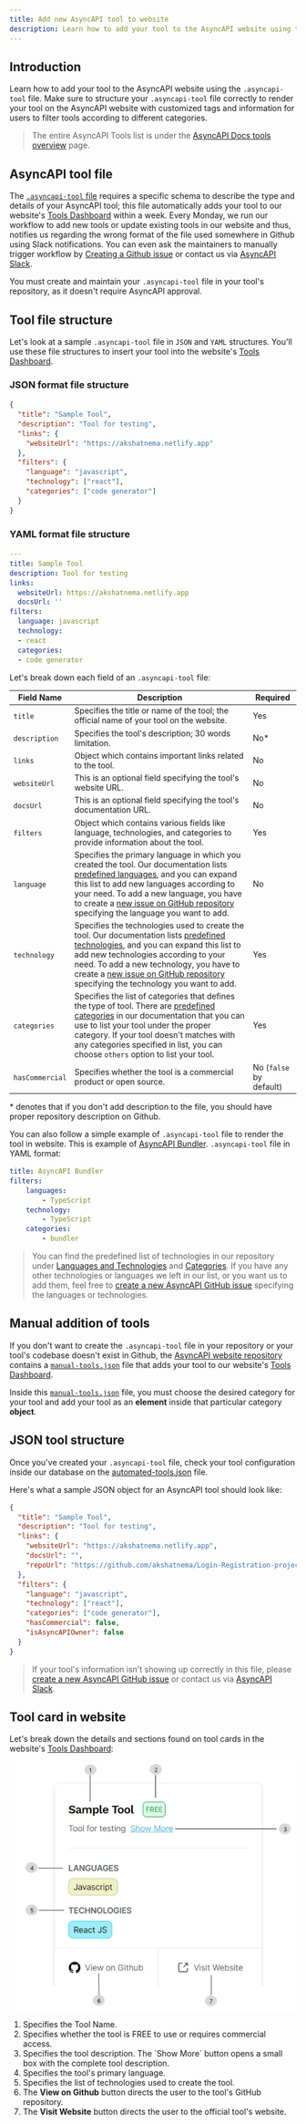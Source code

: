 ```yaml
---
title: Add new AsyncAPI tool to website
description: Learn how to add your tool to the AsyncAPI website using the .asyncapi-tool file.
---
```


## Introduction 
Learn how to add your tool to the AsyncAPI website using the `.asyncapi-tool` file. Make sure to structure your `.asyncapi-tool` file correctly to render your tool on the AsyncAPI website with customized tags and information for users to filter tools according to different categories.

> The entire AsyncAPI Tools list is under the [AsyncAPI Docs tools overview](https://www.asyncapi.com/docs/tools) page.

## AsyncAPI tool file

The [`.asyncapi-tool` file](https://github.com/asyncapi/website/blob/master/scripts/tools/tools-schema.json) requires a specific schema to describe the type and details of your AsyncAPI tool; this file automatically adds your tool to our website's [Tools Dashboard](https://www.asyncapi.com/tools) within a week. Every Monday, we run our workflow to add new tools or update existing tools in our website and thus, notifies us regarding the wrong format of the file used somewhere in Github using Slack notifications. You can even ask the maintainers to manually trigger workflow by [Creating a Github issue](https://github.com/asyncapi/website/issues/new/choose) or contact us via [AsyncAPI Slack](https://asyncapi.com/slack-invite).

You must create and maintain your `.asyncapi-tool` file in your tool's repository, as it doesn't require AsyncAPI approval. 

## Tool file structure

Let's look at a sample `.asyncapi-tool` file in `JSON` and `YAML` structures. You'll use these file structures to insert your tool into the website's [Tools Dashboard](https://www.asyncapi.com/tools). 

### JSON format file structure

```JSON
{
  "title": "Sample Tool",
  "description": "Tool for testing",
  "links": {
    "websiteUrl": "https://akshatnema.netlify.app"
  },
  "filters": {
    "language": "javascript",
    "technology": ["react"],
    "categories": ["code generator"]
  }
}
```

### YAML format file structure

```YAML
---
title: Sample Tool
description: Tool for testing
links:
  websiteUrl: https://akshatnema.netlify.app
  docsUrl: ''
filters:
  language: javascript
  technology:
  - react
  categories:
  - code generator
```

Let's break down each field of an `.asyncapi-tool` file:

|  Field Name 	|  Description 	|  Required 	|
|---	|---	|---	|
|  `title` 	|   Specifies the title or name of the tool; the official name of your tool on the website.  |  Yes 	|
|   `description`	|  Specifies the tool's description; 30 words limitation. 	|  No* 	|
|   `links`	|   Object which contains important links related to the tool.	|  No 	|
|  `websiteUrl` 	|  This is an optional field specifying the tool's website URL. 	|  No 	|
|  `docsUrl`	|  This is an optional field specifying the tool's documentation URL. 	|  No	|
|  `filters` 	|  Object which contains various fields like language, technologies, and categories to provide information about the tool. 	|  Yes 	|
|  `language` 	|  Specifies the primary language in which you created the tool. Our documentation lists [predefined languages](https://github.com/asyncapi/website/blob/master/scripts/tools/tags-color.js), and you can expand this list to add new languages according to your need. To add a new language, you have to create a [new issue on GitHub repository](https://github.com/asyncapi/website/issues/new/choose) specifying the language you want to add. 	|  No	|
|  `technology` 	|  Specifies the technologies used to create the tool. Our documentation lists [predefined technologies](https://github.com/asyncapi/website/blob/master/scripts/tools/tags-color.js), and you can expand this list to add new technologies according to your need. To add a new technology, you have to create a [new issue on GitHub repository](https://github.com/asyncapi/website/issues/new/choose) specifying the technology you want to add. 	|  Yes 	|
|  `categories` 	|  Specifies the list of categories that defines the type of tool. There are [predefined categories](https://github.com/asyncapi/website/blob/master/scripts/tools/categorylist.js) in our documentation that you can use to list your tool under the proper category. If your tool doesn't matches with any categories specified in list, you can choose `others` option to list your tool.  	|  Yes 	|
|  `hasCommercial` 	|  Specifies whether the tool is a commercial product or open source. 	|  No (`false` by default) 	|

\* denotes that if you don't add description to the file, you should have proper repository description on Github. 

You can also follow a simple example of `.asyncapi-tool` file to render the tool in website. This is example of [AsyncAPI Bundler](https://github.com/asyncapi/bundler). `.asyncapi-tool` file in YAML format:

```YAML
title: AsyncAPI Bundler
filters:
    languages:
        - TypeScript
    technology:
        - TypeScript
    categories:
        - bundler
```

> You can find the predefined list of technologies in our repository under [Languages and Technologies](https://github.com/asyncapi/website/blob/master/scripts/tools/tags-color.js) and [Categories](https://github.com/asyncapi/website/blob/master/scripts/tools/categorylist.js). If you have any other technologies or languages we left in our list, or you want us to add them, feel free to [create a new AsyncAPI GitHub issue](https://github.com/asyncapi/website/issues/new/choose) specifying the languages or technologies.

## Manual addition of tools

If you don't want to create the `.asyncapi-tool` file in your repository or your tool's codebase doesn't exist in Github, the [AsyncAPI website repository](https://github.com/asyncapi/website) contains a [`manual-tools.json`](https://github.com/asyncapi/website/blob/master/config/tools-manual.json) file that adds your tool to our website's [Tools Dashboard](/tools).

Inside this [`manual-tools.json`](https://github.com/asyncapi/website/blob/master/config/tools-manual.json) file, you must choose the desired category for your tool and add your tool as an **element** inside that particular category **object**.

## JSON tool structure

Once you've created your `.asyncapi-tool` file, check your tool configuration inside our database on the [automated-tools.json](https://github.com/asyncapi/website/blob/master/config/tools-automated.json) file.

Here's what a sample JSON object for an AsyncAPI tool should look like:

```JSON
{
  "title": "Sample Tool",
  "description": "Tool for testing",
  "links": {
    "websiteUrl": "https://akshatnema.netlify.app",
    "docsUrl": "",
    "repoUrl": "https://github.com/akshatnema/Login-Registration-project"
  },
  "filters": {
    "language": "javascript",
    "technology": ["react"],
    "categories": ["code generator"],
    "hasCommercial": false,
    "isAsyncAPIOwner": false
  }
}
```

> If your tool's information isn't showing up correctly in this file, please [create a new AsyncAPI GitHub issue](https://github.com/asyncapi/website/issues/new/choose) or contact us via [AsyncAPI Slack](https://asyncapi.com/slack-invite).

## Tool card in website

Let's break down the details and sections found on tool cards in the website's [Tools Dashboard](/tools):

![Tools Card](/assets/tool-preview.webp)

<ol>
  <li> Specifies the Tool Name.</li>
  <li> Specifies whether the tool is FREE to use or requires commercial access.</li>
  <li> Specifies the tool description. The `Show More` button opens a small box with the complete tool description.</li>
  <li> Specifies the tool's primary language.</li>
  <li> Specifies the list of technologies used to create the tool.</li>
  <li> The <b>View on Github</b> button directs the user to the tool's GitHub repository.</li>
  <li> The <b>Visit Website</b> button directs the user to the official tool's website.</li>
</ol>
